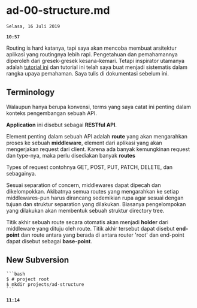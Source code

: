 # ad-00-structure.md

`Selasa, 16 Juli 2019`

**`10:57`**

Routing is hard katanya, tapi saya akan mencoba membuat arsitektur aplikasi yang routingnya lebih rapi. Pengetahuan dan pemahamannya diperoleh dari gresek-gresek kesana-kemari. Tetapi inspirator utamanya adalah [tutorial ini](https://scotch.io/tutorials/keeping-api-routing-clean-using-express-routers) dan tutorial ini telah saya buat menjadi sistematis dalam rangka upaya pemahaman. Saya tulis di dokumentasi sebelum ini.

## Terminology

Walaupun hanya berupa konvensi, terms yang saya catat ini penting dalam konteks pengembangan sebuah API.

**Application** ini disebut sebagai **RESTful API**. 

Element penting dalam sebuah API adalah **route** yang akan mengarahkan proses ke sebuah **middleware**, element dari aplikasi yang akan mengerjakan request dari client. Karena ada banyak kemungkinan request dan type-nya, maka perlu disediakan banyak **routes**

Types of request contohnya GET, POST, PUT, PATCH, DELETE, dan sebagainya.

Sesuai separation of concern, middlewares dapat dipecah dan dikelompokkan. Akibatnya semua routes yang mengarahkan ke setiap middlewares-pun harus dirancang sedemikian rupa agar sesuai dengan tujuan dan struktur separation yang dilakukan. Biasanya pengelompokan yang dilakukan akan membentuk sebuah struktur directory tree.

Titik akhir sebuah route secara otomatis akan menjadi **holder** dari middleware yang dituju oleh route. Titik akhir tersebut dapat disebut **end-point** dan route antara yang berada di antara router 'root' dan end-point dapat disebut sebagai **base-point**.

## New Subversion

    ```bash
    $ # project root
    $ mkdir projects/ad-structure
    ```

**`11:14`**